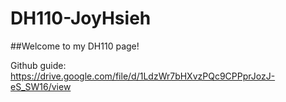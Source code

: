 # DH110-JoyHsieh
##Welcome to my DH110 page!

Github guide: https://drive.google.com/file/d/1LdzWr7bHXvzPQc9CPPprJozJ-eS_SW16/view
